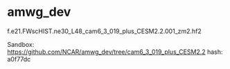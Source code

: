 # amwg_dev
f.e21.FWscHIST.ne30_L48_cam6_3_019_plus_CESM2.2.001_zm2.hf2

Sandbox:
https://github.com/NCAR/amwg_dev/tree/cam6_3_019_plus_CESM2.2
hash: a0f77dc
